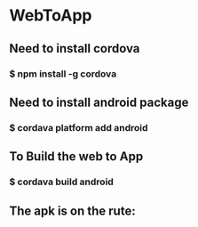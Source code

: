 # WebToApp

## Need to install cordova

### $ npm install -g cordova

## Need to install android package
### $ cordava  platform add android

## To Build the web to App

### $ cordava build android

## The apk is on the rute: 
